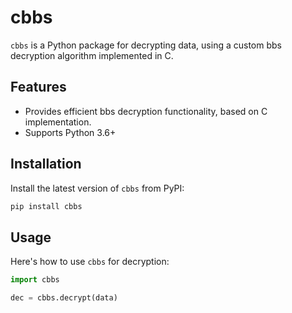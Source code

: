 # cbbs

`cbbs` is a Python package for decrypting data, using a custom bbs decryption algorithm implemented in C.

## Features

- Provides efficient bbs decryption functionality, based on C implementation.
- Supports Python 3.6+

## Installation

Install the latest version of `cbbs` from PyPI:

```bash
pip install cbbs
```

## Usage
Here's how to use `cbbs` for decryption:

```python
import cbbs

dec = cbbs.decrypt(data)

